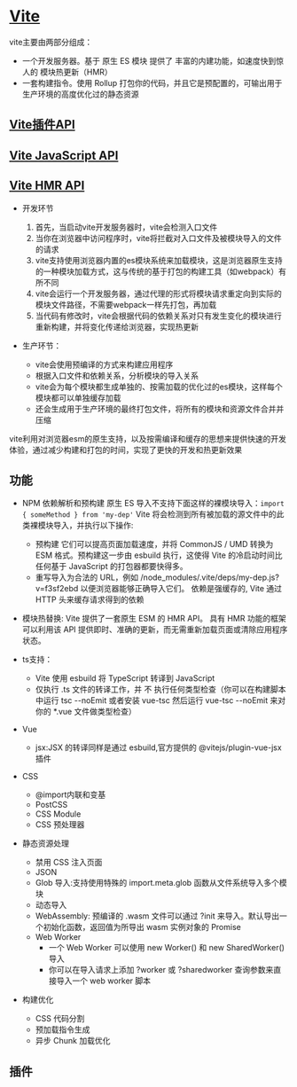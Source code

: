 # [Vite](https://vitejs.cn/vite3-cn/guide/)

vite主要由两部分组成：
- 一个开发服务器。基于 原生 ES 模块 提供了 丰富的内建功能，如速度快到惊人的 模块热更新（HMR）
- 一套构建指令。使用 Rollup 打包你的代码，并且它是预配置的，可输出用于生产环境的高度优化过的静态资源

## [Vite插件API](https://vitejs.cn/vite3-cn/guide/api-plugin.html)

## [Vite JavaScript API](https://vitejs.cn/vite3-cn/guide/api-javascript.html)

## [Vite HMR API](https://vitejs.cn/vite3-cn/guide/api-hmr.html)



- 开发环节
  1. 首先，当启动vite开发服务器时，vite会检测入口文件
  2. 当你在浏览器中访问程序时，vite将拦截对入口文件及被模块导入的文件的请求
  3. vite支持使用浏览器内置的es模块系统来加载模块，这是浏览器原生支持的一种模块加载方式，这与传统的基于打包的构建工具（如webpack）有所不同
  4. vite会运行一个开发服务器，通过代理的形式将模块请求重定向到实际的模块文件路径，不需要webpack一样先打包，再加载
  5. 当代码有修改时，vite会根据代码的依赖关系对只有发生变化的模块进行重新构建，并将变化传递给浏览器，实现热更新

- 生产环节：
  - vite会使用预编译的方式来构建应用程序
  - 根据入口文件和依赖关系，分析模块的导入关系
  - vite会为每个模块都生成单独的、按需加载的优化过的es模块，这样每个模块都可以单独缓存加载
  - 还会生成用于生产环境的最终打包文件，将所有的模块和资源文件合并并压缩

vite利用对浏览器esm的原生支持，以及按需编译和缓存的思想来提供快速的开发体验，通过减少构建和打包的时间，实现了更快的开发和热更新效果

## 功能

- NPM 依赖解析和预构建
  原生 ES 导入不支持下面这样的裸模块导入：```import { someMethod } from 'my-dep'```
  Vite 将会检测到所有被加载的源文件中的此类裸模块导入，并执行以下操作:
  - 预构建 它们可以提高页面加载速度，并将 CommonJS / UMD 转换为 ESM 格式。预构建这一步由 esbuild 执行，这使得 Vite 的冷启动时间比任何基于 JavaScript 的打包器都要快得多。
  - 重写导入为合法的 URL，例如 /node_modules/.vite/deps/my-dep.js?v=f3sf2ebd 以便浏览器能够正确导入它们。
  依赖是强缓存的, Vite 通过 HTTP 头来缓存请求得到的依赖

- 模块热替换: Vite 提供了一套原生 ESM 的 HMR API。 具有 HMR 功能的框架可以利用该 API 提供即时、准确的更新，而无需重新加载页面或清除应用程序状态。
- ts支持：
  - Vite 使用 esbuild 将 TypeScript 转译到 JavaScript
  - 仅执行 .ts 文件的转译工作，并 不 执行任何类型检查（你可以在构建脚本中运行 tsc --noEmit 或者安装 vue-tsc 然后运行 vue-tsc --noEmit 来对你的 *.vue 文件做类型检查）
- Vue
  - jsx:JSX 的转译同样是通过 esbuild,官方提供的 @vitejs/plugin-vue-jsx 插件
- CSS
  - @import内联和变基
  - PostCSS
  - CSS Module
  - CSS 预处理器
- 静态资源处理
  - 禁用 CSS 注入页面
  - JSON
  - Glob 导入:支持使用特殊的 import.meta.glob 函数从文件系统导入多个模块
  - 动态导入
  - WebAssembly: 预编译的 .wasm 文件可以通过 ?init 来导入。默认导出一个初始化函数，返回值为所导出 wasm 实例对象的 Promise
  - Web Worker
    - 一个 Web Worker 可以使用 new Worker() 和 new SharedWorker() 导入
    - 你可以在导入请求上添加 ?worker 或 ?sharedworker 查询参数来直接导入一个 web worker 脚本
- 构建优化
  - CSS 代码分割
  - 预加载指令生成
  - 异步 Chunk 加载优化

## 插件

